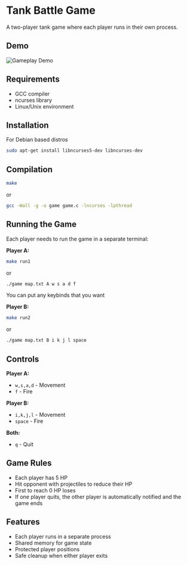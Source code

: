 # Tank Battle Game

A two-player tank game where each player runs in their own process.


## Demo  

![Gameplay Demo](tank2.gif)

## Requirements
- GCC compiler
- ncurses library
- Linux/Unix environment

## Installation
For Debian based distros
```bash
sudo apt-get install libncurses5-dev libncurses-dev
```


## Compilation

```bash
make
```

or 
```bash
gcc -Wall -g -o game game.c -lncurses -lpthread
```


## Running the Game
Each player needs to run the game in a separate terminal:

**Player A:**
```bash
make run1
```
or 

```bash
./game map.txt A w s a d f
```
You can put any keybinds that you want

**Player B:**
```bash
make run2
```
or

```bash
./game map.txt B i k j l space
```

## Controls

**Player A:**
- `w,s,a,d` - Movement
- `f` - Fire

**Player B:**
- `i,k,j,l` - Movement
- `space` - Fire

**Both:**
- `q` - Quit

## Game Rules
- Each player has 5 HP
- Hit opponent with projectiles to reduce their HP
- First to reach 0 HP loses
- If one player quits, the other player is automatically notified and the game ends

## Features
- Each player runs in a separate process
- Shared memory for game state
- Protected player positions
- Safe cleanup when either player exits
